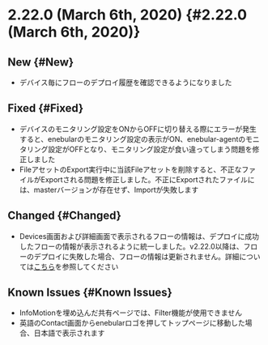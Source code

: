 # 2.22.0 (March 6th, 2020) {#2.22.0 (March 6th, 2020)}

## New {#New}

- デバイス毎にフローのデプロイ履歴を確認できるようになりました

## Fixed {#Fixed}

- デバイスのモニタリング設定をONからOFFに切り替える際にエラーが発生すると、enebularのモニタリング設定の表示がON、enebular-agentのモニタリング設定がOFFとなり、モニタリング設定が食い違ってしまう問題を修正しました
- FileアセットのExport実行中に当該Fileアセットを削除すると、不正なファイルがExportされる問題を修正しました。不正にExportされたファイルには、masterバージョンが存在せず、Importが失敗します

## Changed {#Changed}

- Devices画面および詳細画面で表示されるフローの情報は、デプロイに成功したフローの情報が表示されるように統一しました。v2.22.0以降は、フローのデプロイに失敗した場合、フローの情報は更新されません。詳細については[こちら](../../Device/DeviceList.md)を参照してください

## Known Issues {#Known Issues}

- InfoMotionを埋め込んだ共有ページでは、Filter機能が使用できません
- 英語のContact画面からenebularロゴを押してトップページに移動した場合、日本語で表示されます